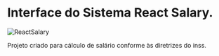 # Interface do Sistema React Salary.

![ReactSalary](https://github.com/natoliveira/ReactSalary/blob/master/ReactSal%C3%A1rio.png)

Projeto criado para cálculo de salário conforme às diretrizes do inss.

